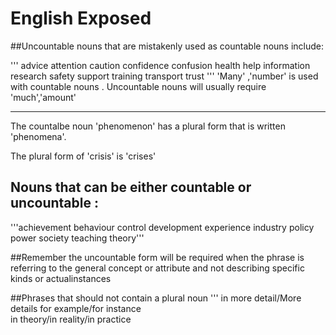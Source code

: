 # English Exposed

##Uncountable nouns that are mistakenly used as countable nouns include:

'''   advice attention caution confidence confusion health help
      information research safety support training transport trust
      '''
'Many' ,'number' is used with countable nouns . Uncountable nouns will usually require 'much','amount'

---
The countalbe noun 'phenomenon' has a plural form that is written 'phenomena'.

The plural form of 'crisis' is 'crises'

## Nouns that can be either countable or uncountable :
'''achievement behaviour control development experience industry policy 
power society teaching theory'''

##Remember the uncountable form will be required when the phrase is referring to the general concept or attribute and not describing specific kinds or actualinstances

##Phrases that should not contain a plural noun
''' in more detail/More details  for example/for instance  
in theory/in reality/in practice

